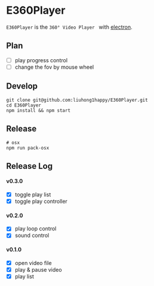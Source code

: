 # E360Player

`E360Player` is the `360° Video Player ` with [electron](https://github.com/atom/electron).

## Plan

- [ ] play progress control
- [ ] change the fov by mouse wheel

## Develop

    git clone git@github.com:liuhong1happy/E360Player.git
    cd E360Player
    npm install && npm start

## Release

    # osx 
    npm run pack-osx

## Release Log

#### v0.3.0

- [x] toggle play list
- [x] toggle play controller

#### v0.2.0

- [x] play loop control
- [x] sound control

#### v0.1.0

- [x] open video file
- [x] play & pause video
- [x] play list